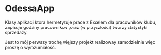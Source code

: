 <h1>OdessaApp</h1>

Klasy aplikacji ktora hermetyzuje prace z Excelem dla pracowników klubu, zapisuje godziny pracownikow ,oraz (w przyszłości) tworzy 
statystyki sprzedaży.

Jest to mój pierwszy trochę więjszy projekt realizoway samodzielnie więc proszę o wyrozumiałość.

